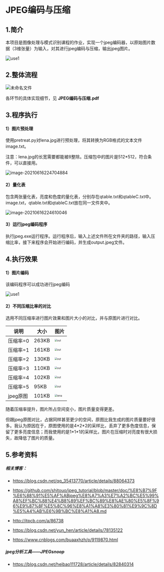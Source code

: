 # JPEG编码与压缩

## 1.简介

本项目是图像处理与模式识别课程的作业，实现一个jpeg编码器，以原始图片数据（3维张量）为输入，对其进行jpeg编码与压缩，输出jpeg图片。

![use1](readme.assets/use1-1623853925740.png)

## 2.整体流程

![未命名文件](readme.assets/未命名文件.jpg)

各环节的具体实现细节，见 **JPEG编码与压缩.pdf** 

## 3.程序执行

#### 1）图片预处理

使用pretreat.py对lena.jpg进行预处理，将其转换为RGB格式的文本文件image.txt。

注意：lena.jpg的长宽需要都能被8整除。压缩包中的图片是512*512，符合条件，可以直接用。

![image-20210616224704884](readme.assets/image-20210616224704884.png)

#### 2）量化表

包含两张量化表，亮度和色度的量化表，分别存在qtable.txt和qtableC.txt中。image.txt，qtable.txt和qtableC.txt放在同一文件夹中。

![image-20210616224610046](readme.assets/image-20210616224610046.png)

#### 3）运行jpeg编码程序

执行jpeg.exe运行程序。运行程序后，输入上述文件所在文件夹的路径，输入压缩比率，接下来程序会开始进行编码，并生成output.jpeg文件。



## 4.执行效果

#### 1）图片编码

该编码程序可以成功进行jpeg编码

![use1](readme.assets/use1-1623853925740-1710762095793-5.png)

#### 2）不同压缩比率的对比

选用不同压缩率进行图片效果和图片大小的对比，并与原图片进行对比。



| 说明     | 大小  | 图片                                                         |
| -------- | ----- | ------------------------------------------------------------ |
| 压缩率=0 | 263KB | <img src=".\readme.assets\out.jpeg" alt="out" style="zoom:50%;" /> |
| 压缩率=1 | 161KB | <img src=".\readme.assets\out-1623854313385.jpeg" alt="out" style="zoom:50%;" /> |
| 压缩率=2 | 130KB | <img src=".\readme.assets\out-1623854278284.jpeg" alt="out" style="zoom:50%;" /> |
| 压缩率=3 | 110KB | <img src=".\readme.assets\out-1623854353142.jpeg" alt="out" style="zoom:50%;" /> |
| 压缩率=4 | 102KB | <img src=".\readme.assets\out-1623854383766.jpeg" alt="out" style="zoom:50%;" /> |
| 压缩率=5 | 95KB  | <img src=".\readme.assets\out-1623854408648.jpeg" alt="out" style="zoom:50%;" /> |
| jpeg原图 | 101KB | <img src=".\readme.assets\lena.jpg" alt="lena" style="zoom:50%;" /> |

随着压缩率提升，图片所占空间变小，图片质量变得更差。

但跟jpeg原图对比，占据同样甚至更少的空间，原图比我生成的图片质量要好很多。我认为原因在于，原图使用的是4\*2\*2的采样比，丢弃了更多色度信息，保留了更多亮度信息；而我使用的是1\*1\*1的采样比，图片在压缩时对亮度有很大损失，故降低了图片的质量。



## 5.参考资料

##### 相关博客：

- https://blog.csdn.net/qq_35413770/article/details/88064373

- https://github.com/shitouo/jpeg_tutorial/blob/master/doc/%E8%B7%9F%E6%88%91%E5%AF%ABjpeg%E8%A7%A3%E7%A2%BC%E5%99%A8%EF%BC%88%E4%B8%89%EF%BC%89%E8%AE%80%E5%8F%96%E9%87%8F%E5%8C%96%E8%A1%A8%E3%80%81%E9%9C%8D%E5%A4%AB%E6%9B%BC%E8%A1%A8.md

- http://itpcb.com/a/86738

- https://blog.csdn.net/yun_hen/article/details/78135122

- https://www.cnblogs.com/buaaxhzh/p/9119870.html

##### jpeg分析工具——JPEGsnoop

- https://blog.csdn.net/heibao111728/article/details/82840314